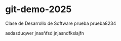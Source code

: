 # git-demo-2025
Clase de Desarrollo de Software
prueba
prueba8234

asdasduqwer
jnasñfsd
jnjasndfkslajfn
